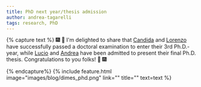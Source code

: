 ```yaml
---
title: PhD next year/thesis admission
author: andrea-tagarelli
tags: research, PhD
---
```


{% capture text %}
🎆 🚨 I'm delighted to share that [Candida](/members/candida-greco.html) and [Lorenzo](/members/lorenzo-zangari.html) have successfully passed a doctoral examination to enter their 3rd Ph.D.-year, while [Lucio](/members/lucio-lacava.html) and [Andrea](/members/andrea-simeri.html) have been admitted to present their final Ph.D. thesis.  Congratulations to you folks! 🚨 🎆 

 

{% endcapture%}
{% include feature.html image="images/blog/dimes_phd.png" link="" title="" text=text %}
